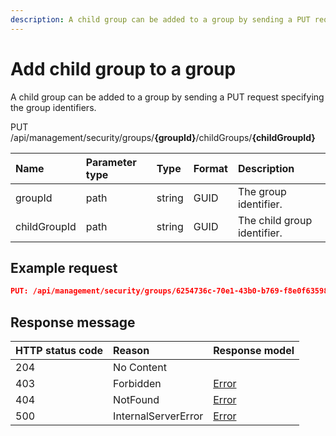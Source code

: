 ```yaml
---
description: A child group can be added to a group by sending a PUT request specifying the group identifiers.
---
```


# Add child group to a group

A child group can be added to a group by sending a PUT request specifying the group identifiers.

<span class="label label--put">PUT</span> /api/management/security/groups/**{groupId}**/childGroups/**{childGroupId}**

| Name         | Parameter type | Type   | Format | Description           |
|:-------------|:---------------|:-------|:-------|:----------------------|
| groupId      | path           | string | GUID   | The group identifier. |
| childGroupId | path           | string | GUID   | The child group identifier.  |

## Example request

```json
PUT: /api/management/security/groups/6254736c-70e1-43b0-b769-f8e0f6359862/childGroups/3d063773-2ca9-4baf-90e1-ed674fa68640
```

## Response message

| HTTP status code | Reason              | Response model                   |
|:-----------------|:--------------------|:---------------------------------|
| 204              | No Content          |                                  |
| 403              | Forbidden           | [Error](/key-concepts/errors.md) |
| 404              | NotFound            | [Error](/key-concepts/errors.md) |
| 500              | InternalServerError | [Error](/key-concepts/errors.md) |

